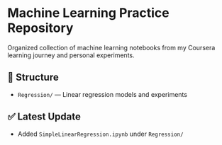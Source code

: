 # Machine Learning Practice Repository

Organized collection of machine learning notebooks from my Coursera learning journey and personal experiments.

## 📁 Structure

- `Regression/` — Linear regression models and experiments

## ✅ Latest Update

- Added `SimpleLinearRegression.ipynb` under `Regression/`
